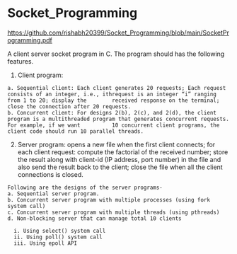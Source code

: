 # Socket_Programming
https://github.com/rishabh20399/Socket_Programming/blob/main/SocketProgramming.pdf

A client server socket program in C. The program should has the following features. 

  1. Client program: 
  
    a. Sequential client: Each client generates 20 requests; Each request consists of an integer, i.e., ithrequest is an integer “i” ranging from 1 to 20; display the        received response on the terminal; close the connection after 20 requests.
    b. Concurrent client: For designs 2(b), 2(c), and 2(d), the client program is a multithreaded program that generates concurrent requests. For example, if we want          10 concurrent client programs, the client code should run 10 parallel threads. 
    
  2. Server program: opens a new file when the first client connects; for each client request: compute the factorial of the received number; store the result along          with client-id (IP address, port number) in the file and also send the result back to the client; close the file when all the client connections is closed. 
  
    Following are the designs of the server programs- 
    a. Sequential server program.
    b. Concurrent server program with multiple processes (using fork system call) 
    c. Concurrent server program with multiple threads (using pthreads) 
    d. Non-blocking server that can manage total 10 clients 
    
      i. Using select() system call 
      ii. Using poll() system call  
      iii. Using epoll API

